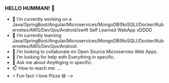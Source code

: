 ### HELLO HUMMAN! 👋

- 🔭 I’m currently working on a Java/SpringBoot/Angular/Microservices/MongoDB(NoSQL)/Docker/Kubernetes/AWS/DevOps/Android/swift Self Learned WebApp xDDDD
- 🌱 I’m currently learning Java/SpringBoot/Angular/Microservices/MongoDB(NoSQL)/Docker/Kubernetes/AWS/DevOps/Android.
- 👯 I’m looking to collaborate on Open Source Microservies Web Apps.
- 🤔 I’m looking for help with Everything in specific.
- 💬 Ask me about Anythging in specific.
- 📫 How to reach me: ...  
- ⚡ Fun fact: I love Pizza 😄
-->
